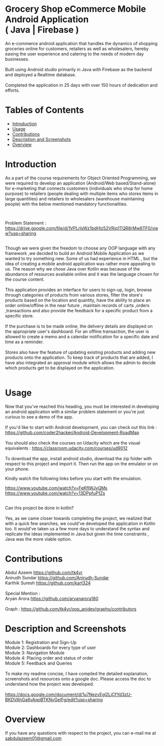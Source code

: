 
# Grocery Shop eCommerce Mobile Android Application </br>( Java | Firebase )

An e-commerce android application that handles the dynamics of shopping groceries online for customers, retailers as well as wholesalers, hereby easing the user experience and catering to the needs of modern day businesses.
<br/><br/>
Built using Android studio primarily in Java with Firebase as the backend and deployed a Realtime database.<br/><br/>Completed the application in 25 days with over 150 hours of dedication and efforts.<br/>
# Tables of Contents
* [Introduction](#introduction)
* [Usage](#usage)
* [Contributions](#contributions)
* [Description and Screenshots](#Description)
* [Overview](#overview)


# Introduction
As a part of the course requirements for Object Oriented Programming, we were required to develop an application
(Android/Web based/Stand-alone) for e-marketing that connects customers (individuals who shop
for home purpose) to retailers (people dealing with multiple items who stores items in large
quantities) and retailers to wholesalers (warehouse maintaining people) with the below mentioned
mandatory functionalities. 

<br/>

Problem Statement :
https://drive.google.com/file/d/1VPLrlsWz1bdHlz52VRiq1TQR8rMw6TF0/view?usp=sharing


<br/>
Though we were given the freedom to choose any OOP language with any framework ,we decided to build an Android Mobile Application as we wanted to try something new. Some of us had experience in HTML , but the idea of creating a mobile android application was rather more appealing to us. The reason why we chose Java over Kotlin was because of the abundance of resources available online and it was the language chosen for the course content. 
<br/>
<br/>
This application provides an interface for users to sign-up, login, browse through categories of products from various stores, filter the store's products based on the location and quantity, have the ability to place an order online/offline in the near future , maintain records of carts ,orders ,transactions and also provide the feedback for a specific product from a specific store.
<br/>
<br/>
If the purchase is to be made online, the delivery details are displayed on the appropriate user's dashboard. For an offline transaction, the user is allowed to create a memo and a calendar notification for a specific date and time as a reminder.
<br/>
<br/>
Stores also have the feature of updating existing products and adding new products onto the application. To keep track of products that are added, I have also integrated an approval module which allows the admin to decide which products get to be displayed on the application.
<br/>
<br/>

# Usage
Now that you've reached this heading, you must be interested in developing an android application with a similar problem statement or you're just curious to see a demo of the app.
<br/>
<br/>
If you'd like to start with Android development, you can check out this link :<br/>https://github.com/coder2hacker/Android-Development-RoadMap<br/>
<br/>
You should also check the courses on Udacity which are the visual equivalents :
https://classroom.udacity.com/courses/ud9012
<br/>
<br/>
To download the app, install android studio, download the zip folder with respect to this project and import it. Then run the app on the emulator or on your phone.
<br/>

Kindly watch the following links before you start with the emulation.

https://www.youtube.com/watch?v=FeKfIWJyQMs
</br>
https://www.youtube.com/watch?v=13DPpfuP1Zs
</br>
</br>

Can this project be done in kotlin?
<br/><br/>
Yes, as we came closer towards completing the project, we realized that with a quick few searches, we could've developed the application in Kotlin too. It would've taken us a few more days to understand the syntax and replicate the ideas implemented in Java but given the time constraints , Java was the more viable option.



# Contributions
Abdul Azeem https://github.com/tk4vr
<br/>
Anirudh Sundar https://github.com/Anirudh-Sundar
<br/>
Karthik Suresh https://github.com/kart324
<br/><br/>
Special Mention : <br/>
Aryan Arora https://github.com/aryanarora180
<br/><br/>
Graph :
https://github.com/tk4vr/oop_anidev/graphs/contributors


# Description and Screenshots

Module 1: Registration and Sign-Up
<br/>
Module 2: Dashboards for every type of user
<br/>
Module 3: Navigation Module
<br/>
Module 4: Placing order and status of order
<br/>
Module 5: Feedback and Queries
<br/>
<br/>
To make my readme concise, I have compiled the detailed explanation, screenshots and resources onto a google doc. Please access the doc to understand how the project was developed. <br/><br/>
https://docs.google.com/document/d/1u7NezvEgl2LjCfYd3zU-BKDVAhGa6vAqoBTKNvGeIFg/edit?usp=sharing


# Overview

If you have any questions with respect to the project, you can e-mail me at sabdulazeem01@gmail.com



